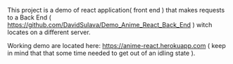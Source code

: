 This project is a demo of react application( front end ) that makes requests to a Back End ( https://github.com/DavidSulava/Demo_Anime_React_Back_End ) witch locates on a different server.

Working demo are located here: https://anime-react.herokuapp.com ( keep in mind that that some time needed to get out of an idling state ).


